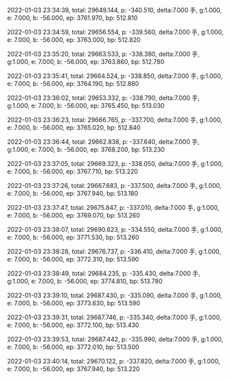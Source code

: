 2022-01-03 23:34:39, total: 29649.144, p: -340.510, delta:7.000 手, g:1.000, e: 7.000, b: -56.000, ep: 3761.970, bp: 512.810

2022-01-03 23:34:59, total: 29656.554, p: -339.560, delta:7.000 手, g:1.000, e: 7.000, b: -56.000, ep: 3763.000, bp: 512.820

2022-01-03 23:35:20, total: 29663.533, p: -338.380, delta:7.000 手, g:1.000, e: 7.000, b: -56.000, ep: 3763.860, bp: 512.780

2022-01-03 23:35:41, total: 29664.524, p: -338.850, delta:7.000 手, g:1.000, e: 7.000, b: -56.000, ep: 3764.190, bp: 512.880

2022-01-03 23:36:02, total: 29653.332, p: -338.790, delta:7.000 手, g:1.000, e: 7.000, b: -56.000, ep: 3765.450, bp: 513.030

2022-01-03 23:36:23, total: 29666.765, p: -337.700, delta:7.000 手, g:1.000, e: 7.000, b: -56.000, ep: 3765.020, bp: 512.840

2022-01-03 23:36:44, total: 29662.838, p: -337.640, delta:7.000 手, g:1.000, e: 7.000, b: -56.000, ep: 3768.200, bp: 513.230

2022-01-03 23:37:05, total: 29669.323, p: -338.050, delta:7.000 手, g:1.000, e: 7.000, b: -56.000, ep: 3767.710, bp: 513.220

2022-01-03 23:37:26, total: 29667.683, p: -337.500, delta:7.000 手, g:1.000, e: 7.000, b: -56.000, ep: 3767.940, bp: 513.180

2022-01-03 23:37:47, total: 29675.847, p: -337.010, delta:7.000 手, g:1.000, e: 7.000, b: -56.000, ep: 3769.070, bp: 513.260

2022-01-03 23:38:07, total: 29690.623, p: -334.550, delta:7.000 手, g:1.000, e: 7.000, b: -56.000, ep: 3771.530, bp: 513.260

2022-01-03 23:38:28, total: 29676.737, p: -336.410, delta:7.000 手, g:1.000, e: 7.000, b: -56.000, ep: 3772.310, bp: 513.590

2022-01-03 23:38:49, total: 29684.235, p: -335.430, delta:7.000 手, g:1.000, e: 7.000, b: -56.000, ep: 3774.810, bp: 513.780

2022-01-03 23:39:10, total: 29687.430, p: -335.090, delta:7.000 手, g:1.000, e: 7.000, b: -56.000, ep: 3773.630, bp: 513.590

2022-01-03 23:39:31, total: 29687.746, p: -335.340, delta:7.000 手, g:1.000, e: 7.000, b: -56.000, ep: 3772.100, bp: 513.430

2022-01-03 23:39:53, total: 29687.442, p: -335.990, delta:7.000 手, g:1.000, e: 7.000, b: -56.000, ep: 3772.010, bp: 513.500

2022-01-03 23:40:14, total: 29670.122, p: -337.820, delta:7.000 手, g:1.000, e: 7.000, b: -56.000, ep: 3767.940, bp: 513.220